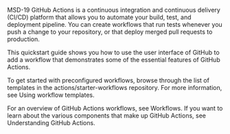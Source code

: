 MSD-19
GitHub Actions is a continuous integration and continuous delivery (CI/CD) platform that allows you to automate your build, test, and deployment pipeline. You can create workflows that run tests whenever you push a change to your repository, or that deploy merged pull requests to production.

This quickstart guide shows you how to use the user interface of GitHub to add a workflow that demonstrates some of the essential features of GitHub Actions.

To get started with preconfigured workflows, browse through the list of templates in the actions/starter-workflows repository. For more information, see Using workflow templates.

For an overview of GitHub Actions workflows, see Workflows. If you want to learn about the various components that make up GitHub Actions, see Understanding GitHub Actions.
